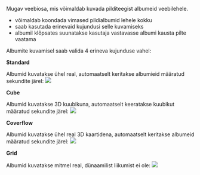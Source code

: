 Mugav veebiosa, mis võimaldab kuvada pilditeegist albumeid veebilehele. 

* võimaldab koondada vimased pildialbumid lehele kokku
* saab kasutada erinevaid kujundusi selle kuvamiseks
* albumil klõpsates suunatakse kasutaja vastavasse albumi kausta pilte vaatama

Albumite kuvamisel saab valida 4 erineva kujunduse vahel:

**Standard**

Albumid kuvatakse ühel real, automaatselt keritakse albumieid määratud sekundite järel:
![](images/picturegallery/pic-standard.gif)

**Cube**

Albumid kuvatakse 3D kuubikuna, automaatselt keeratakse kuubikut määratud sekundite järel:
![](images/picturegallery/pic-cube.gif)

**Coverflow**

Albumid kuvatakse ühel real 3D kaartidena, automaatselt keritakse albumeid määratud sekundite järel:
![](images/picturegallery/pic-coverflow.gif)

**Grid**

Albumid kuvatakse mitmel real, dünaamilist liikumist ei ole:
![](images/picturegallery/pic-standard.gif)
